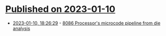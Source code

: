 # [Published on 2023-01-10](index.md)

* [2023-01-10, 18:26:29](https://news.ycombinator.com/item?id=34329201) - [8086 Processor's microcode pipeline from die analysis](https://www.righto.com/2023/01/the-8086-processors-microcode-pipeline.html)
